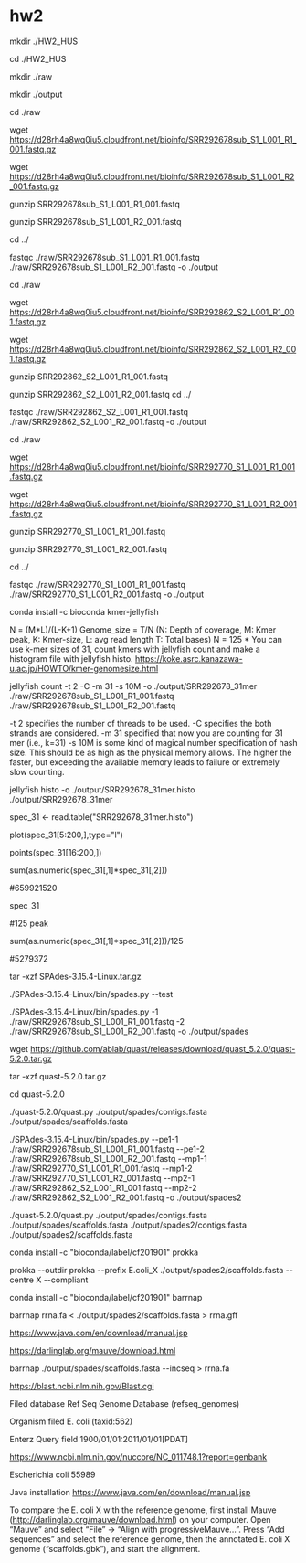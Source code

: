 # hw2
mkdir ./HW2_HUS

cd ./HW2_HUS

mkdir ./raw

mkdir ./output

cd ./raw

wget https://d28rh4a8wq0iu5.cloudfront.net/bioinfo/SRR292678sub_S1_L001_R1_001.fastq.gz

wget https://d28rh4a8wq0iu5.cloudfront.net/bioinfo/SRR292678sub_S1_L001_R2_001.fastq.gz 

gunzip SRR292678sub_S1_L001_R1_001.fastq

gunzip SRR292678sub_S1_L001_R2_001.fastq

cd ../

fastqc ./raw/SRR292678sub_S1_L001_R1_001.fastq ./raw/SRR292678sub_S1_L001_R2_001.fastq  -o ./output 

cd ./raw

wget https://d28rh4a8wq0iu5.cloudfront.net/bioinfo/SRR292862_S2_L001_R1_001.fastq.gz

wget https://d28rh4a8wq0iu5.cloudfront.net/bioinfo/SRR292862_S2_L001_R2_001.fastq.gz

gunzip SRR292862_S2_L001_R1_001.fastq

gunzip SRR292862_S2_L001_R2_001.fastq
cd ../

fastqc ./raw/SRR292862_S2_L001_R1_001.fastq ./raw/SRR292862_S2_L001_R2_001.fastq  -o ./output

cd ./raw

wget https://d28rh4a8wq0iu5.cloudfront.net/bioinfo/SRR292770_S1_L001_R1_001.fastq.gz 

wget https://d28rh4a8wq0iu5.cloudfront.net/bioinfo/SRR292770_S1_L001_R2_001.fastq.gz 

gunzip SRR292770_S1_L001_R1_001.fastq

gunzip SRR292770_S1_L001_R2_001.fastq

cd ../

fastqc ./raw/SRR292770_S1_L001_R1_001.fastq ./raw/SRR292770_S1_L001_R2_001.fastq  -o ./output

conda install -c bioconda kmer-jellyfish

N = (M*L)/(L-K+1)
Genome_size = T/N
(N: Depth of coverage, M: Kmer peak, K: Kmer-size, L: avg read length T: Total bases)
N = 125 * 
You can use k-mer sizes of 31, count kmers with jellyfish count and make a histogram file with jellyfish histo.
https://koke.asrc.kanazawa-u.ac.jp/HOWTO/kmer-genomesize.html

 jellyfish count -t 2 -C -m 31 -s 10M -o ./output/SRR292678_31mer ./raw/SRR292678sub_S1_L001_R1_001.fastq  ./raw/SRR292678sub_S1_L001_R2_001.fastq 
 
-t 2
specifies the number of threads to be used. 
-C
specifies the both strands are considered. 
-m 31
specified that now you are counting for 31 mer (i.e., k=31)
-s 10M
is some kind of magical number specification of hash size. This should be as high as the physical memory allows. The higher the faster, but exceeding the available memory leads to failure or extremely slow counting.

jellyfish histo -o ./output/SRR292678_31mer.histo ./output/SRR292678_31mer 

spec_31 <- read.table("SRR292678_31mer.histo")

plot(spec_31[5:200,],type="l")

points(spec_31[16:200,])

sum(as.numeric(spec_31[,1]*spec_31[,2]))

#659921520

spec_31

#125 peak

sum(as.numeric(spec_31[,1]*spec_31[,2]))/125

#5279372

tar -xzf SPAdes-3.15.4-Linux.tar.gz 

./SPAdes-3.15.4-Linux/bin/spades.py --test 

./SPAdes-3.15.4-Linux/bin/spades.py -1 ./raw/SRR292678sub_S1_L001_R1_001.fastq -2 ./raw/SRR292678sub_S1_L001_R2_001.fastq -o ./output/spades

 wget https://github.com/ablab/quast/releases/download/quast_5.2.0/quast-5.2.0.tar.gz
 
 tar -xzf quast-5.2.0.tar.gz
 
 cd quast-5.2.0

./quast-5.2.0/quast.py ./output/spades/contigs.fasta ./output/spades/scaffolds.fasta

./SPAdes-3.15.4-Linux/bin/spades.py --pe1-1 ./raw/SRR292678sub_S1_L001_R1_001.fastq --pe1-2 ./raw/SRR292678sub_S1_L001_R2_001.fastq --mp1-1 ./raw/SRR292770_S1_L001_R1_001.fastq --mp1-2 ./raw/SRR292770_S1_L001_R2_001.fastq --mp2-1 ./raw/SRR292862_S2_L001_R1_001.fastq --mp2-2 ./raw/SRR292862_S2_L001_R2_001.fastq -o ./output/spades2 

./quast-5.2.0/quast.py ./output/spades/contigs.fasta ./output/spades/scaffolds.fasta ./output/spades2/contigs.fasta ./output/spades2/scaffolds.fasta

conda install -c "bioconda/label/cf201901" prokka

 prokka --outdir prokka --prefix E.coli_X ./output/spades2/scaffolds.fasta  --centre X --compliant 

conda install -c "bioconda/label/cf201901" barrnap

barrnap rrna.fa < ./output/spades2/scaffolds.fasta > rrna.gff 

https://www.java.com/en/download/manual.jsp

https://darlinglab.org/mauve/download.html

barrnap ./output/spades/scaffolds.fasta --incseq > rrna.fa

https://blast.ncbi.nlm.nih.gov/Blast.cgi

Filed database Ref Seq Genome Database (refseq_genomes)

Organism filed E. coli (taxid:562)

Enterz Query field 1900/01/01:2011/01/01[PDAT]

https://www.ncbi.nlm.nih.gov/nuccore/NC_011748.1?report=genbank

Escherichia coli 55989

Java installation https://www.java.com/en/download/manual.jsp

To compare the E. coli X with the reference genome, first install Mauve
(http://darlinglab.org/mauve/download.html) on your computer. Open “Mauve” and
select “File” → “Align with progressiveMauve...”. Press “Add sequences” and select the
reference genome, then the annotated E. coli X genome (“scaffolds.gbk”), and start the
alignment.
